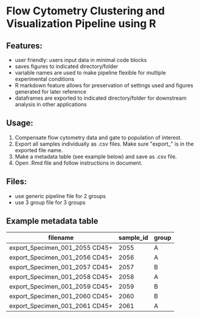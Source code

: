 # Flow Cytometry Clustering and Visualization Pipeline using R
## Features:
- user friendly: users input data in minimal code blocks
- saves figures to indicated directory/folder
- variable names are used to make pipeline flexible for multiple experimental conditions
- R markdown feature allows for preservation of settings used and figures generated for later reference
- dataframes are exported to indicated directory/folder for downstream analysis in other applications

## Usage:
1. Compensate flow cytometry data and gate to population of interest.
2. Export all samples individually as .csv files. Make sure "export_" is in the exported file name.
3. Make a metadata table (see example below) and save as .csv file.
4. Open .Rmd file and follow instructions in document.

## Files:
- use generic pipeline file for 2 groups
- use 3 group file for 3 groups

## Example metadata table
filename | sample_id  | group
------------- |------------- | -------------
export_Specimen_001_2055 CD45+ | 2055 | A
export_Specimen_001_2056 CD45+ | 2056 | A
export_Specimen_001_2057 CD45+ | 2057 | B
export_Specimen_001_2058 CD45+ | 2058 | A
export_Specimen_001_2059 CD45+ | 2059 | B
export_Specimen_001_2060 CD45+ | 2060 | B
export_Specimen_001_2061 CD45+ | 2061 | A
